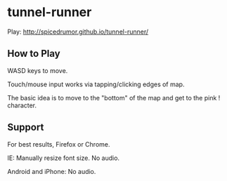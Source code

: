 # tunnel-runner

Play: http://spicedrumor.github.io/tunnel-runner/


How to Play
---
WASD keys to move.

Touch/mouse input works via tapping/clicking edges of map.

The basic idea is to move to the "bottom" of the map and get to the pink ! character.

Support
---
For best results, Firefox or Chrome.

IE: Manually resize font size. No audio.

Android and iPhone: No audio.
